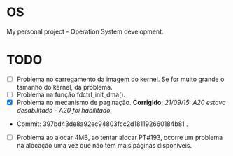 # OS

My personal project - Operation System development.

# TODO
- [ ] Problema no carregamento da imagem do kernel. Se for muito grande o tamanho do kernel, da problema.
- [ ] Problema na função fdctrl_init_dma().
- [x] Problema no mecanismo de paginação. **Corrigido:** *21/09/15: A20 estava desabilitado - A20 foi habilitado.*
* Commit: 397bd43de8a92ec94803fcc2d181192660184b81 .
- [ ] Problema ao alocar 4MB, ao tentar alocar PT#193, ocorre um problema na alocação uma vez que não tem mais páginas disponíveis. 
